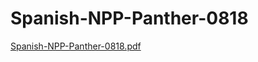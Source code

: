 # Spanish-NPP-Panther-0818

[Spanish-NPP-Panther-0818.pdf](Spanish-NPP-Panther-0818%20ca5972db424546a4a670aeec937af3ce/Spanish-NPP-Panther-0818.pdf)